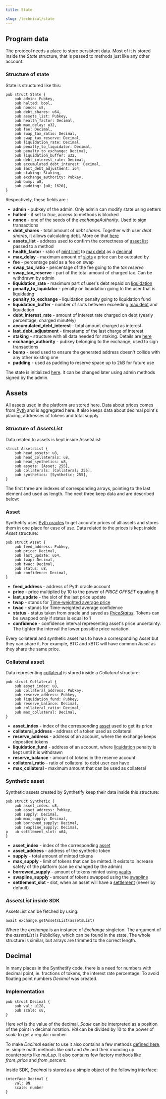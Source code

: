 ```yaml
---
title: State

slug: /technical/state
---
```


## Program data

The protocol needs a place to store persistent data. Most of it is stored inside the _State_ structure, that is passed to methods just like any other account.

### Structure of state

State is structured like this:

    pub struct State {
        pub admin: Pubkey,
        pub halted: bool,
        pub nonce: u8,
        pub debt_shares: u64,
        pub assets_list: Pubkey,
        pub health_factor: Decimal,
        pub max_delay: u32,
        pub fee: Decimal,
        pub swap_tax_ratio: Decimal,
        pub swap_tax_reserve: Decimal,
        pub liquidation_rate: Decimal,
        pub penalty_to_liquidator: Decimal,
        pub penalty_to_exchange: Decimal,
        pub liquidation_buffer: u32,
        pub debt_interest_rate: Decimal,
        pub accumulated_debt_interest: Decimal,
        pub last_debt_adjustment: i64,
        pub staking: Staking,
        pub exchange_authority: Pubkey,
        pub bump: u8,
        pub padding: [u8; 1620],
    }

Respectively, these fields are :

- **admin** - pubkey of the admin. Only admin can modify state using setters
- **halted** - if set to _true_, access to methods is blocked
- **nonce** - one of the seeds of the _exchangeAuthority_. Used to sign transactions
- **debt_shares** - total amount of _debt shares_. Together with user _debt shares_, it allows calculating debt. More on that [here](/docs/technical/synthetics#debt)
- **assets_list** - address used to confirm the correctness of [asset list](/docs/technical/state#structure-of-assetslist) passed to a method
- **health_factor** - ratio of [mint limit](/docs/glossary#mint-limit) to [max debt](/docs/glossary#max-debt) as a [decimal](#decimal)
- **max_delay** - maximum amount of [slots](https://docs.solana.com/terminology#slot) a price can be outdated by
- **fee** - percentage paid as a fee on swap
- **swap_tax_ratio** - percentage of the fee going to the _tax reserve_
- **swap_tax_reserve** - part of the total amount of charged tax. Can be withdrawn by admin
- **liquidation_rate** - maximum part of user's debt repaid on [liquidation](/docs/technical/collateral#liquidation)
- **penalty_to_liquidator** - penalty on liquidation going to the user that is liquidating
- **penalty_to_exchange** - liquidation penalty going to liquidation fund
- **liquidation_buffer** - number of slots between exceeding [max debt](/docs/glossary/max-debt) and liquidation
- **debt_interest_rate** - amount of interest rate charged on debt (yearly percentage, charged minutely)
- **accumulated_debt_interest** - total amount charged as interest
- **last_debt_adjustment** - timestamp of the last charge of interest
- **staking** - structure with all data needed for staking. Details are [here](/docs/technical/staking)
- **exchange_authority** - pubkey belonging to the exchange, used to sign transactions
- **bump** - seed used to ensure the generated address doesn't collide with any other existing one
- **padding** - used as padding to reserve space up to 2kB for future use

The state is initialized [here](https://github.com/Synthetify/synthetify-protocol/blob/8bd95bc1f4f31f8e774b2b02d1866abbe35404a5/programs/exchange/src/lib.rs#L180-L239). It can be changed later using admin methods signed by the admin.

## Assets

All assets used in the platform are stored here. Data about prices comes from [Pyth](https://pyth.network/) and is aggregated here. It also keeps data about decimal point's placing, addresses of tokens and total supply.

### Structure of _AssetsList_

Data related to assets is kept inside AssetsList:

    struct AssetsList {
        pub head_assets: u8,
        pub head_collaterals: u8,
        pub head_synthetics: u8,
        pub assets: [Asset; 255],
        pub collaterals: [Collateral; 255],
        pub synthetics: [Synthetic; 255],
    }

The first three are indexes of corresponding arrays, pointing to the last element and used as length. The next three keep data and are described below:

### Asset

Synthetify uses [Pyth oracles](https://pyth.network/) to get accurate prices of all assets and stores them in one place for ease of use. Data related to the prices is kept inside _Asset_ structure:

    pub struct Asset {
        pub feed_address: Pubkey,
        pub price: Decimal,
        pub last_update: u64,
        pub twap: Decimal,
        pub twac: Decimal,
        pub status: u8,
        pub confidence: Decimal,
    }

- **feed_address** - address of Pyth oracle account
- **price** - price multiplied by 10 to the power of _PRICE OFFSET_ equaling 8
- **last_update** - the slot of the last price update
- **twap** - stands for [Time-weighted average price](https://en.wikipedia.org/wiki/Time-weighted_average_price)
- **twac** - stands for Time-weighted average confidence
- **status** - status taken from oracle and saved as [_PriceStatus_](https://github.com/Synthetify/synthetify-protocol/blob/8bd95bc1f4f31f8e774b2b02d1866abbe35404a5/programs/pyth/src/pc.rs#L14-L19). Tokens can be swapped only if status is equal to 1
- **confidence** - confidence interval representing asset's price uncertainty. The tighter the interval the lower possible price variation.

Every collateral and synthetic asset has to have a corresponding _Asset_ but they can share it. For example, BTC and xBTC will have common _Asset_ as they share the same price.

### Collateral asset

Data representing [collateral](/docs/technical/collateral) is stored inside a _Collateral_ structure:

    pub struct Collateral {
        pub asset_index: u8,
        pub collateral_address: Pubkey,
        pub reserve_address: Pubkey,
        pub liquidation_fund: Pubkey,
        pub reserve_balance: Decimal,
        pub collateral_ratio: Decimal,
        pub max_collateral: Decimal,
    }

- **asset_index** - index of the corresponding [asset](#asset) used to get its price
- **collateral_address** - address of a token used as collateral
- **reserve_address** - address of an account, where the exchange keeps deposited tokens
- **liquidation_fund** - address of an account, where [liquidation](/docs/technical/collateral#liquidation) penalty is kept until it is withdrawn
- **reserve_balance** - amount of tokens in the reserve account
- **collateral_ratio** - ratio of collateral to debt user can have
- **max_collateral** - maximum amount that can be used as collateral

### Synthetic asset

Synthetic assets created by Synthetify keep their data inside this structure:

    pub struct Synthetic {
        pub asset_index: u8,
        pub asset_address: Pubkey,
        pub supply: Decimal,
        pub max_supply: Decimal,
        pub borrowed_supply: Decimal,
        pub swapline_supply: Decimal,
    p   ub settlement_slot: u64,
    }

- **asset_index** - index of the corresponding [asset](#asset)
- **asset_address** - address of the synthetic token
- **supply** - total amount of minted tokens
- **max_supply** - limit of tokens that can be minted. It exists to increase safety of the platform (can be changed by the admin)
- **borrowed_supply** - amount of tokens minted using [vaults](/docs/technical/vaults)
- **swapline_supply** - amount of tokens swapped using the [swapline](/docs/technical/swapline)
- **settlement_slot** - slot, when an asset will have a [settlement](/docs/technical/minting#settlement) (never by default)

### _AssetsList_ inside SDK

AssetsList can be fetched by using:

    await exchange.getAssetsList(assetsList)

Where the _exchange_ is an instance of _Exchange_ singleton. The argument of the _assetsList_ is PublicKey, which can be found in the state. The whole structure is similar, but arrays are trimmed to the correct length.

## Decimal

In many places in the Synthetify code, there is a need for numbers with decimal point, ie. fractions of tokens, the interest rate percentage. To avoid floating point numbers _Decimal_ was created.

### Implementation

    pub struct Decimal {
        pub val: u128,
        pub scale: u8,
    }

Here _val_ is the value of the decimal. _Scale_ can be interpreted as a position of the point in decimal notation. _Val_ can be divided by 10 to the power of _scale_ to get a regular number.

To make _Decimal_ easier to use it also contains a few methods [defined here](https://github.com/Synthetify/synthetify-protocol/blob/master/programs/exchange/src/decimal.rs), ie. simple math methods like _add_ and _div_ and their rounding up counterparts like _mul_up_. It also contains few factory methods like _from_price_ and _from_percent_.

Inside SDK, _Decimal_ is stored as a simple object of the following interface:

    interface Decimal {
        val: BN
        scale: number
    }
